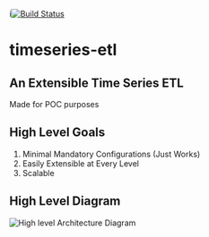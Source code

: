 i[![Build Status](https://travis-ci.org/hunterjackson/timeseries_etl.svg?branch=master)](https://travis-ci.org/hunterjackson/timeseries_etl)
# timeseries-etl
## An Extensible Time Series ETL
Made for POC purposes

## High Level Goals

 1. Minimal Mandatory Configurations (Just Works)
 2. Easily Extensible at Every Level
 3. Scalable

## High Level Diagram
![High level Architecture Diagram](https://i.imgur.com/1a9Id0R.png)
